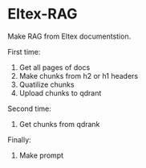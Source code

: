 # Eltex-RAG
Make RAG from Eltex documentstion.

First time:
1. Get all pages of docs
2. Make chunks from h2 or h1 headers
3. Quatilize chunks 
4. Upload chunks to qdrant


Second time:
1. Get chunks from qdrank

Finally:
1. Make prompt